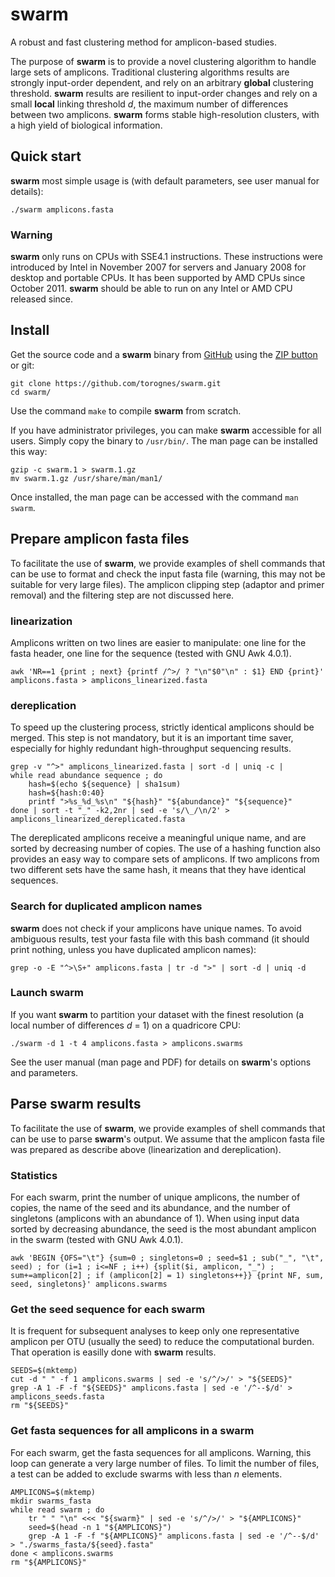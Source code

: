 # swarm #

A robust and fast clustering method for amplicon-based studies.

The purpose of **swarm** is to provide a novel clustering algorithm to handle large sets of amplicons. Traditional clustering algorithms results are strongly input-order dependent, and rely on an arbitrary **global** clustering threshold. **swarm** results are resilient to input-order changes and rely on a small **local** linking threshold *d*, the maximum number of differences between two amplicons. **swarm** forms stable high-resolution clusters, with a high yield of biological information.

## Quick start ##

**swarm** most simple usage is (with default parameters, see user manual for details):

```
./swarm amplicons.fasta
```

### Warning ###

**swarm** only runs on CPUs with SSE4.1 instructions. These instructions were introduced by Intel in November 2007 for servers and January 2008 for desktop and portable CPUs. It has been supported by AMD CPUs since October 2011. **swarm** should be able to run on any Intel or AMD CPU released since.

## Install ##

Get the source code and a **swarm** binary from [GitHub](https://github.com/torognes/swarm "swarm public repository") using the [ZIP button](https://github.com/torognes/swarm/archive/master.zip "swarm zipped folder") or git:

```
git clone https://github.com/torognes/swarm.git
cd swarm/
```

Use the command `make` to compile **swarm** from scratch.

If you have administrator privileges, you can make **swarm** accessible for all users. Simply copy the binary to `/usr/bin/`. The man page can be installed this way:

```
gzip -c swarm.1 > swarm.1.gz
mv swarm.1.gz /usr/share/man/man1/
```

Once installed, the man page can be accessed with the command `man swarm`.

## Prepare amplicon fasta files ##

To facilitate the use of **swarm**, we provide examples of shell commands that can be use to format and check the input fasta file (warning, this may not be suitable for very large files). The amplicon clipping step (adaptor and primer removal) and the filtering step are not discussed here.

### linearization ###

Amplicons written on two lines are easier to manipulate: one line for the fasta header, one line for the sequence (tested with GNU Awk 4.0.1).

```
awk 'NR==1 {print ; next} {printf /^>/ ? "\n"$0"\n" : $1} END {print}' amplicons.fasta > amplicons_linearized.fasta
```

### dereplication ###

To speed up the clustering process, strictly identical amplicons should be merged. This step is not mandatory, but it is an important time saver, especially for highly redundant high-throughput sequencing results.

```
grep -v "^>" amplicons_linearized.fasta | sort -d | uniq -c |
while read abundance sequence ; do
    hash=$(echo ${sequence} | sha1sum)
    hash=${hash:0:40}
    printf ">%s_%d_%s\n" "${hash}" "${abundance}" "${sequence}"
done | sort -t "_" -k2,2nr | sed -e 's/\_/\n/2' > amplicons_linearized_dereplicated.fasta
```

The dereplicated amplicons receive a meaningful unique name, and are sorted by decreasing number of copies. The use of a hashing function also provides an easy way to compare sets of amplicons. If two amplicons from two different sets have the same hash, it means that they have identical sequences.

### Search for duplicated amplicon names ###

**swarm** does not check if your amplicons have unique names. To avoid ambiguous results, test your fasta file with this bash command (it should print nothing, unless you have duplicated amplicon names):

```
grep -o -E "^>\S+" amplicons.fasta | tr -d ">" | sort -d | uniq -d
```

### Launch swarm ###

If you want **swarm** to partition your dataset with the finest resolution (a local number of differences *d* = 1) on a quadricore CPU:

```
./swarm -d 1 -t 4 amplicons.fasta > amplicons.swarms
```

See the user manual (man page and PDF) for details on **swarm**'s options and parameters.

## Parse swarm results ##

To facilitate the use of **swarm**, we provide examples of shell commands that can be use to parse **swarm**'s output. We assume that the amplicon fasta file was prepared as describe above (linearization and dereplication).

### Statistics ###

For each swarm, print the number of unique amplicons, the number of copies, the name of the seed and its abundance, and the number of singletons (amplicons with an abundance of 1). When using input data sorted by decreasing abundance, the seed is the most abundant amplicon in the swarm (tested with GNU Awk 4.0.1).

```
awk 'BEGIN {OFS="\t"} {sum=0 ; singletons=0 ; seed=$1 ; sub("_", "\t", seed) ; for (i=1 ; i<=NF ; i++) {split($i, amplicon, "_") ; sum+=amplicon[2] ; if (amplicon[2] = 1) singletons++}} {print NF, sum, seed, singletons}' amplicons.swarms
```

### Get the seed sequence for each swarm ###

It is frequent for subsequent analyses to keep only one representative amplicon per OTU (usually the seed) to reduce the computational burden. That operation is easilly done with **swarm** results.

```
SEEDS=$(mktemp)
cut -d " " -f 1 amplicons.swarms | sed -e 's/^/>/' > "${SEEDS}"
grep -A 1 -F -f "${SEEDS}" amplicons.fasta | sed -e '/^--$/d' > amplicons_seeds.fasta
rm "${SEEDS}"
```

### Get fasta sequences for all amplicons in a swarm ###

For each swarm, get the fasta sequences for all amplicons. Warning, this loop can generate a very large number of files. To limit the number of files, a test can be added to exclude swarms with less than *n* elements.

```
AMPLICONS=$(mktemp)
mkdir swarms_fasta
while read swarm ; do
    tr " " "\n" <<< "${swarm}" | sed -e 's/^/>/' > "${AMPLICONS}"
    seed=$(head -n 1 "${AMPLICONS}")
    grep -A 1 -F -f "${AMPLICONS}" amplicons.fasta | sed -e '/^--$/d' > "./swarms_fasta/${seed}.fasta"
done < amplicons.swarms
rm "${AMPLICONS}"
```

